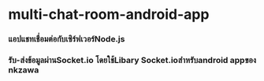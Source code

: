 # multi-chat-room-android-app
### แอปแชทเชื่อมต่อกับเซิร์ฟเวอร์Node.js
### รับ-ส่งข้อมูลผ่านSocket.io โดยใช้Libary Socket.ioสำหรับandroid appของ nkzawa

